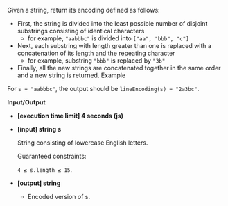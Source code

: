 Given a string, return its encoding defined as follows:

- First, the string is divided into the least possible number of disjoint substrings consisting of identical characters
    - for example, `"aabbbc"` is divided into `["aa", "bbb", "c"]`
- Next, each substring with length greater than one is replaced with a concatenation of its length and the repeating character
    - for example, substring `"bbb"` is replaced by `"3b"`
- Finally, all the new strings are concatenated together in the same order and a new string is returned.
Example

For `s = "aabbbc"`, the output should be
`lineEncoding(s) = "2a3bc"`.

**Input/Output**

- **[execution time limit] 4 seconds (js)**

- **[input] string s**

    String consisting of lowercase English letters.

    Guaranteed constraints:

    `4 ≤ s.length ≤ 15`.

- **[output] string**

    - Encoded version of s.